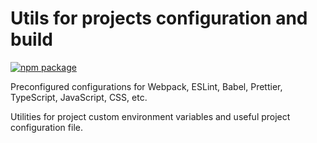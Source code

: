 # Utils for projects configuration and build

[![npm package](https://img.shields.io/npm/v/@js-toolkit/configs.svg?style=flat-square)](https://www.npmjs.org/package/@js-toolkit/configs)

Preconfigured configurations for Webpack, ESLint, Babel, Prettier, TypeScript, JavaScript, CSS, etc.

Utilities for project custom environment variables and useful project configuration file.
